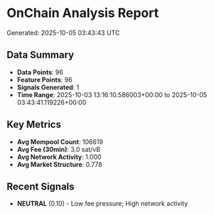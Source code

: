 # OnChain Analysis Report
Generated: 2025-10-05 03:43:43 UTC

## Data Summary
- **Data Points**: 96
- **Feature Points**: 96
- **Signals Generated**: 1
- **Time Range**: 2025-10-03 13:16:10.586003+00:00 to 2025-10-05 03:43:41.119226+00:00

## Key Metrics
- **Avg Mempool Count**: 106619
- **Avg Fee (30min)**: 3.0 sat/vB
- **Avg Network Activity**: 1.000
- **Avg Market Structure**: 0.778

## Recent Signals
- **NEUTRAL** (0.10) - Low fee pressure; High network activity
